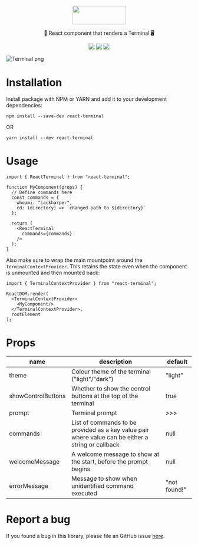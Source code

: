 <p align="center">
  <img src="https://react-terminal.sirv.com/static/terminal-logo-text.png" data-canonical-src="https://react-terminal.sirv.com/static/terminal-logo-text.png" width="145" height="50" />
</p>

<p align="center">🚀 React component that renders a Terminal 🖥</p>

<p align="center">
<a href="https://github.com/bony2023/react-terminal/actions?query=Build+and+Test"><img src="https://github.com/bony2023/react-terminal/workflows/Build%20and%20Test/badge.svg" data-canonical-src="https://github.com/bony2023/react-terminal/workflows/Build%20and%20Test/badge.svg"/></a>
<a href="https://www.npmjs.com/package/react-terminal"><img src="https://img.shields.io/npm/v/react-terminal/latest" data-canonical-src="https://img.shields.io/npm/v/react-terminal/latest"/></a>
<img src="https://img.shields.io/npm/l/react-terminal" data-canonical-src="https://img.shields.io/npm/l/react-terminal"/>
</p>

![Terminal png](https://react-terminal.sirv.com/static/terminal.png)

# Installation
Install package with NPM or YARN and add it to your development dependencies:
```
npm install --save-dev react-terminal
```
OR
```
yarn install --dev react-terminal
```

# Usage
```
import { ReactTerminal } from "react-terminal";

function MyComponent(props) {
  // Define commands here
  const commands = {
    whoami: "jackharper",
    cd: (directory) => `changed path to ${directory}`
  };

  return (
    <ReactTerminal
      commands={commands}
    />
  );
}
```

Also make sure to wrap the main mountpoint around the `TerminalContextProvider`. This retains the state even when the component is unmounted and then mounted back:
```
import { TerminalContextProvider } from "react-terminal";

ReactDOM.render(
  <TerminalContextProvider>
    <MyComponent/>
  </TerminalContextProvider>,
  rootElement
);
```

# Props
| name | description | default |
|--|--|--|
| theme | Colour theme of the terminal ("light"/"dark") | "light" |
| showControlButtons | Whether to show the control buttons at the top of the terminal | true |
| prompt | Terminal prompt | >>>
| commands | List of commands to be provided as a key value pair where value can be either a string or callback | null
| welcomeMessage | A welcome message to show at the start, before the prompt begins | null
| errorMessage | Message to show when unidentified command executed | "not found!"

# Report a bug
If you found a bug in this library, please file an GitHub issue [here](https://github.com/bony2023/react-terminal/issues).